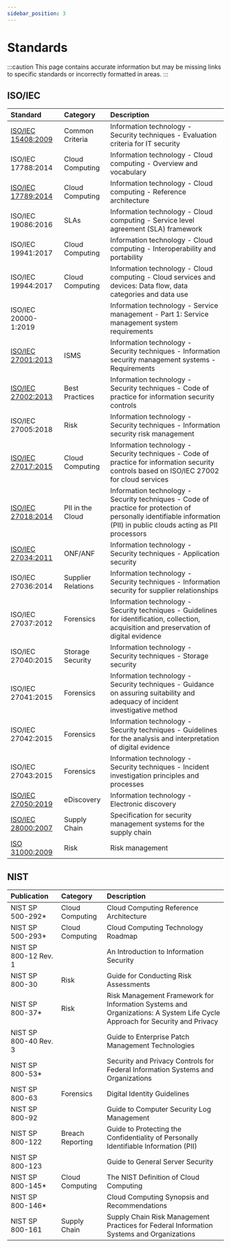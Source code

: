 ```yaml
---
sidebar_position: 3
---
```


# Standards

:::caution
This page contains accurate information but may be missing links to specific standards or incorrectly formatted in areas.
:::

## ISO/IEC

| Standard | Category | Description |
| :--- | :--- | :--- |
| [ISO/IEC 15408:2009](../standards/auditing-and-assurance/iso-iec-15408-2009.md) | Common Criteria | Information technology - Security techniques - Evaluation criteria for IT security |
| ISO/IEC 17788:2014 | Cloud Computing | Information technology - Cloud computing - Overview and vocabulary |
| [ISO/IEC 17789:2014](../standards/cloud-computing-reference-architecture/iso-iec-17789-2014.md) | Cloud Computing | Information technology - Cloud computing - Reference architecture |
| ISO/IEC 19086:2016 | SLAs | Information technology - Cloud computing - Service level agreement (SLA) framework |
| ISO/IEC 19941:2017 | Cloud Computing | Information technology - Cloud computing - Interoperability and portability |
| ISO/IEC 19944:2017 | Cloud Computing | Information technology - Cloud computing - Cloud services and devices: Data flow, data categories and data use |
| ISO/IEC 20000-1:2019 |  | Information technology - Service management - Part 1: Service management system requirements |
| [ISO/IEC 27001:2013](../standards/security-management-and-controls/iso-iec-27001-2013.md) | ISMS | Information technology - Security techniques - Information security management systems - Requirements |
| [ISO/IEC 27002:2013](../standards/security-management-and-controls/iso-iec-27002-2013.md) | Best Practices | Information technology - Security techniques - Code of practice for information security controls |
| ISO/IEC 27005:2018 | Risk | Information technology - Security techniques - Information security risk management |
| [ISO/IEC 27017:2015](../standards/security-management-and-controls/iso-iec-27017-2015.md) | Cloud Computing | Information technology - Security techniques - Code of practice for information security controls based on ISO/IEC 27002 for cloud services |
| [ISO/IEC 27018:2014](../standards/privacy/iso-iec-27018-2014.md) | PII in the Cloud | Information technology - Security techniques - Code of practice for protection of personally identifiable information (PII) in public clouds acting as PII processors |
| [ISO/IEC 27034:2011](../standards/secure-applications-development/iso-iec-27034-2011.md) | ONF/ANF | Information technology - Security techniques - Application security |
| ISO/IEC 27036:2014 | Supplier Relations | Information technology - Security techniques - Information security for supplier relationships |
| ISO/IEC 27037:2012 | Forensics | Information technology - Security techniques - Guidelines for identification, collection, acquisition and preservation of digital evidence |
| ISO/IEC 27040:2015 | Storage Security | Information technology - Security techniques - Storage security |
| ISO/IEC 27041:2015 | Forensics | Information technology - Security techniques - Guidance on assuring suitability and adequacy of incident investigative method |
| ISO/IEC 27042:2015 | Forensics | Information technology - Security techniques - Guidelines for the analysis and interpretation of digital evidence |
| ISO/IEC 27043:2015 | Forensics | Information technology - Security techniques - Incident investigation principles and processes |
| [ISO/IEC 27050:2019](../standards/forensics/iso-iec-27050-2019.md) | eDiscovery | Information technology - Electronic discovery |
| [ISO/IEC 28000:2007](../standards/supply-chain-management/iso-iec-28000-2017.md) | Supply Chain | Specification for security management systems for the supply chain |
| [ISO 31000:2009](../standards/risk-management/iso-31000-2009.md) | Risk | Risk management |

## NIST

| Publication | Category | Description |
| :--- | :--- | :--- |
| NIST SP 500-292* | Cloud Computing | Cloud Computing Reference Architecture |
| NIST SP 500-293* | Cloud Computing | Cloud Computing Technology Roadmap |
| NIST SP 800-12 Rev. 1 |  | An Introduction to Information Security |
| NIST SP 800-30 | Risk | Guide for Conducting Risk Assessments |
| NIST SP 800-37* | Risk | Risk Management Framework for Information Systems and Organizations: A System Life Cycle Approach for Security and Privacy |
| NIST SP 800-40 Rev. 3 |  | Guide to Enterprise Patch Management Technologies |
| NIST SP 800-53* |  | Security and Privacy Controls for Federal Information Systems and Organizations |
| NIST SP 800-63 | Forensics | Digital Identity Guidelines |
| NIST SP 800-92 |  | Guide to Computer Security Log Management |
| NIST SP 800-122 | Breach Reporting | Guide to Protecting the Confidentiality of Personally Identifiable Information \(PII\) |
| NIST SP 800-123 |  | Guide to General Server Security |
| NIST SP 800-145* | Cloud Computing | The NIST Definition of Cloud Computing |
| NIST SP 800-146* |  | Cloud Computing Synopsis and Recommendations |
| NIST SP 800-161 | Supply Chain | Supply Chain Risk Management Practices for Federal Information Systems and Organizations |
